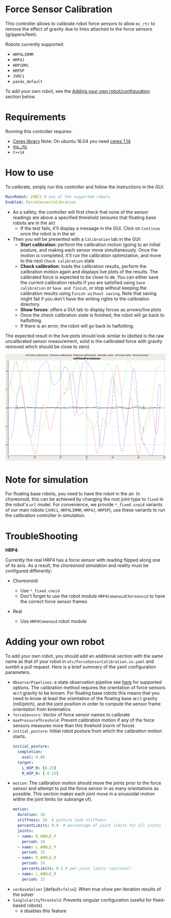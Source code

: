 Force Sensor Calibration
==

This controller allows to calibrate robot force sensors to allow `mc_rtc` to remove the effect of gravity due to links attached to the force sensors (grippers/feet).

Robots currently supported:
- `HRP4LIRMM`
- `HRP4J`
- `HRP2DRC`
- `HRP5P`
- `JVRC1`
- `panda_default`

To add your own robot, see the [Adding your own robot/configuration](#adding-your-own-robot) section below.

Requirements
==

Running this controller requires:
- [Ceres library](https://github.com/ceres-solver/ceres-solver)
  Note: On ubuntu 16.04 you need [ceres 1.14](https://github.com/ceres-solver/ceres-solver/tree/1.14.x)
- [mc_rtc](https://github.com/jrl-umi3218/mc_rtc)
- `C++14`

How to use
==

To calibrate, simply run this controller and follow the instructions in the GUI.

```yaml
MainRobot: JVRC1 # one of the supported robots
Enabled: ForceSensorCalibration
```

- As a safety, the controller will first check that none of the sensor readings are above a specified threshold (ensures that floating base robots are in the air)
  - If the test fails, it'll display a message in the GUI. Click on `Continue` once the robot is in the air
- Then you will be presented with a `Calibration` tab in the GUI:
  - **Start calibration**: perform the calibration motion (going to an initial posture, and making each sensor move simultaneously. Once the motion is completed, it'll run the calibration optimization, and move to the next `Check calibration` state
  - **Check calibration**: loads the calibration results, perform the calibration motion again and displays live plots of the results. The calibrated force is expected to be close to `0N`. You can either save the current calibration results if you are satisfied using `Save calibration` or `Save and finish`, or stop without keeping the calibration results using `Finish without saving`. Note that saving might fail if you don't have the writing rights to the calibration directory.
  - **Show forces**: offers a GUI tab to display forces as arrows/live plots
  - Once the check calibration state is finished, the robot will go back to halfsitting.
  - If there is an error, the robot will go back to halfsitting.

The expected result in the live plots should look similar to (dotted is the raw uncalibrated sensor measurement, solid is the calibrated force with gravity removed which should be close to zero)

![Example calibration result for HRP4](doc/hrp4_calibration_example.png)


Note for simulation
==

For floating base robots, you need to have the robot in the air. In choreonoid, this can be achieved by changing the root joint type to `fixed` in the robot's `wrl` model.
For convenience, we provide `*_fixed.cnoid` variants of our main robots (`JVRC1`, `HRP4LIRMM`, `HRP4J`, `HRP5P`), use these variants to run the calibration controller in simulation.

TroubleShooting
==

**HRP4**:

Currently the real HRP4 has a force sensor with reading flipped along one of its axis. As a result, the choreonoid simulation and reality must be configured differently:

- Choreonoid:
  - Use `*_fixed.cnoid`
  - Don't forget to use the robot module `HRP4ComanoidChoreonoid` to have the correct force sensor frames

- Real
  - Use `HRP4Comanoid` robot module

Adding your own robot
==

To add your own robot, you should add an additional section with the same name as that of your robot in `etc/ForceSensorCalibration.in.yaml` and sumbit a pull request. Here is a brief summary of the yaml configuration parameters.

- `ObserverPipelines`: a state observation pipeline see [here](https://jrl-umi3218.github.io/mc_rtc/json.html#Observers/ObserverPipelines) for supported options. The calibration method requires the orientation of force sensors w.r.t gravity to be known. For floating base robots this means that you need to know at least the orientation of the floating base w.r.t gravity (roll/pitch), and the joint position in order to compute the sensor frame orientation from kinematics.
- `forceSensors`: Vector of force sensor names to calibrate
- `maxPressureThreshold`: Prevent calibration motion if any of the force sensors measures more than this threhold (norm of force).
- `initial_posture`: Initial robot posture from which the calibration motion starts.
  ```yaml
  initial_posture:
    completion:
      eval: 0.06
    target:
      L_HIP_R: [0.25]
      R_HIP_R: [-0.25]
  ```
- `motion`: The calibration motion should move the joints prior to the force sensor and attempt to put the force sensor in as many orientations as possible. This section makes each joint move in a sinusoidal motion within the joint limits (or subrange of).
  ```yaml
  motion:
    duration: 30
    stiffness: 10  # posture task stiffness
    percentLimits: 0.8  # percentage of joint limits for all joints
    joints:
    - name: R_ANKLE_P
      period: 10
    - name: L_ANKLE_P
      period: 15
    - name: R_ANKLE_R
      period: 10
      percentLimits: 0.5 # per-joint limits (optional)
    - name: L_ANKLE_R
      period: 15
  ```
- `verboseSolver` [default=`false`]: When true show per-iteration results of the solver
- `SinglularityThreshold`: Prevents singular configuration (useful for fixed-based robots)
  - `0` disables this feature
